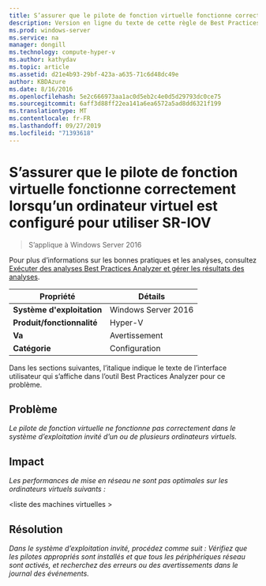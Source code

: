 ```yaml
---
title: S’assurer que le pilote de fonction virtuelle fonctionne correctement lorsqu’un ordinateur virtuel est configuré pour utiliser SR-IOV
description: Version en ligne du texte de cette règle de Best Practices Analyzer.
ms.prod: windows-server
ms.service: na
manager: dongill
ms.technology: compute-hyper-v
ms.author: kathydav
ms.topic: article
ms.assetid: d21e4b93-29bf-423a-a635-71c6d48dc49e
author: KBDAzure
ms.date: 8/16/2016
ms.openlocfilehash: 5e2c666973aa1ac0d5eb2c4e0d5d29793dc0ce75
ms.sourcegitcommit: 6aff3d88ff22ea141a6ea6572a5ad8dd6321f199
ms.translationtype: MT
ms.contentlocale: fr-FR
ms.lasthandoff: 09/27/2019
ms.locfileid: "71393618"
---
```

# <a name="ensure-that-the-virtual-function-driver-operates-correctly-when-a-virtual-machine-is-configured-to-use-sr-iov"></a>S’assurer que le pilote de fonction virtuelle fonctionne correctement lorsqu’un ordinateur virtuel est configuré pour utiliser SR-IOV

>S’applique à Windows Server 2016

Pour plus d’informations sur les bonnes pratiques et les analyses, consultez [Exécuter des analyses Best Practices Analyzer et gérer les résultats des analyses](https://go.microsoft.com/fwlink/p/?LinkID=223177).  
  
|Propriété|Détails|  
|-|-|  
|**Système d'exploitation**|Windows Server 2016|  
|**Produit/fonctionnalité**|Hyper-V|  
|**Va**|Avertissement|  
|**Catégorie**|Configuration|  
  
Dans les sections suivantes, l’italique indique le texte de l’interface utilisateur qui s’affiche dans l’outil Best Practices Analyzer pour ce problème.  
  
## <a name="issue"></a>Problème  
*Le pilote de fonction virtuelle ne fonctionne pas correctement dans le système d’exploitation invité d’un ou de plusieurs ordinateurs virtuels.*  
  
## <a name="impact"></a>Impact  
*Les performances de mise en réseau ne sont pas optimales sur les ordinateurs virtuels suivants :*  
  
\<liste des machines virtuelles >  
  
## <a name="resolution"></a>Résolution  
*Dans le système d’exploitation invité, procédez comme suit : Vérifiez que les pilotes appropriés sont installés et que tous les périphériques réseau sont activés, et recherchez des erreurs ou des avertissements dans le journal des événements.*  
  


